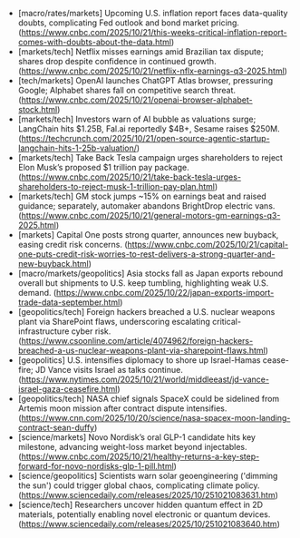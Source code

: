 - [macro/rates/markets] Upcoming U.S. inflation report faces data-quality doubts, complicating Fed outlook and bond market pricing. (https://www.cnbc.com/2025/10/21/this-weeks-critical-inflation-report-comes-with-doubts-about-the-data.html)
- [markets/tech] Netflix misses earnings amid Brazilian tax dispute; shares drop despite confidence in continued growth. (https://www.cnbc.com/2025/10/21/netflix-nflx-earnings-q3-2025.html)
- [tech/markets] OpenAI launches ChatGPT Atlas browser, pressuring Google; Alphabet shares fall on competitive search threat. (https://www.cnbc.com/2025/10/21/openai-browser-alphabet-stock.html)
- [markets/tech] Investors warn of AI bubble as valuations surge; LangChain hits $1.25B, Fal.ai reportedly $4B+, Sesame raises $250M. (https://techcrunch.com/2025/10/21/open-source-agentic-startup-langchain-hits-1-25b-valuation/)
- [markets/tech] Take Back Tesla campaign urges shareholders to reject Elon Musk’s proposed $1 trillion pay package. (https://www.cnbc.com/2025/10/21/take-back-tesla-urges-shareholders-to-reject-musk-1-trillion-pay-plan.html)
- [markets/tech] GM stock jumps ~15% on earnings beat and raised guidance; separately, automaker abandons BrightDrop electric vans. (https://www.cnbc.com/2025/10/21/general-motors-gm-earnings-q3-2025.html)
- [markets] Capital One posts strong quarter, announces new buyback, easing credit risk concerns. (https://www.cnbc.com/2025/10/21/capital-one-puts-credit-risk-worries-to-rest-delivers-a-strong-quarter-and-new-buyback.html)
- [macro/markets/geopolitics] Asia stocks fall as Japan exports rebound overall but shipments to U.S. keep tumbling, highlighting weak U.S. demand. (https://www.cnbc.com/2025/10/22/japan-exports-import-trade-data-september.html)
- [geopolitics/tech] Foreign hackers breached a U.S. nuclear weapons plant via SharePoint flaws, underscoring escalating critical-infrastructure cyber risk. (https://www.csoonline.com/article/4074962/foreign-hackers-breached-a-us-nuclear-weapons-plant-via-sharepoint-flaws.html)
- [geopolitics] U.S. intensifies diplomacy to shore up Israel-Hamas cease-fire; JD Vance visits Israel as talks continue. (https://www.nytimes.com/2025/10/21/world/middleeast/jd-vance-israel-gaza-ceasefire.html)
- [geopolitics/tech] NASA chief signals SpaceX could be sidelined from Artemis moon mission after contract dispute intensifies. (https://www.cnn.com/2025/10/20/science/nasa-spacex-moon-landing-contract-sean-duffy)
- [science/markets] Novo Nordisk’s oral GLP-1 candidate hits key milestone, advancing weight-loss market beyond injectables. (https://www.cnbc.com/2025/10/21/healthy-returns-a-key-step-forward-for-novo-nordisks-glp-1-pill.html)
- [science/geopolitics] Scientists warn solar geoengineering ('dimming the sun') could trigger global chaos, complicating climate policy. (https://www.sciencedaily.com/releases/2025/10/251021083631.htm)
- [science/tech] Researchers uncover hidden quantum effect in 2D materials, potentially enabling novel electronic or quantum devices. (https://www.sciencedaily.com/releases/2025/10/251021083640.htm)